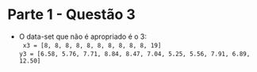 # Parte 1 - Questão 3

  - O data-set que não é apropriado é o 3:   
  ``` x3 = [8, 8, 8, 8, 8, 8, 8, 8, 8, 8, 19]```   
     ```y3 = [6.58, 5.76, 7.71, 8.84, 8.47, 7.04, 5.25, 5.56, 7.91, 6.89, 12.50]```
